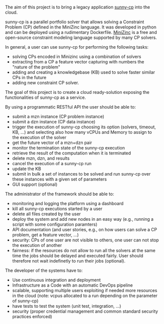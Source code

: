 The aim of this project is to bring a legacy application
[sunny-cp](https://github.com/CP-Unibo/sunny-cp) into the cloud.

sunny-cp is a parallel portfolio solver that allows solving a
Constraint Problem (CP) defined in the MiniZinc language.
It was developed in python and can be deployed using a rudimentary Dockerfile.
[MiniZinc](http://www.minizinc.org/) is a free and open-source constraint
modeling language supported by many CP solvers.

In general, a user can use sunny-cp for performing the following tasks:
* solving CPs encoded in Minizinc using a combination of solvers 
* extracting from a CP a feature vector capturing with numbers the "nature of the problem"
* adding and creating a knowledgebase (KB) used to solve faster similar CPs in the
  future
* adding new constraint CP solver.

The goal of this project is to create a cloud ready-solution exposing the
functionalities of sunny-cp as a service.

By using a programmatic RESTful API the user should be able to:
* submit a mzn instance (CP problem instance)
* submit a dzn instance (CP data instance)
* trigger the execution of sunny-cp choosing its option
  (solvers, timeout, KB, ...) and selecting also how many vCPUs and Memory to
  assign to the execution of the solver
* get the future vector of a mzn+dzn pair
* monitor the termination state of the sunny-cp execution
* retrieve the result of the computation when it is terminated
* delete mzn, dzn, and results
* cancel the execution of a sunny-cp run
* update the KB
* submit in bulk a set of instances to be solved and run sunny-cp over these
  instances with a given set of parameters
* GUI support (optional)

The administrator of the framework should be able to:
* monitoring and logging the platform using a dashboard
* kill all sunny-cp executions started by a user
* delete all files created by the user
* deploy the system and add new nodes in an easy way (e.g., running a script
  with some configuration paramters)
* API documentation (and user stories, e.g., on how users can 
  solve a CP problem, get a feature vector, ...)
* security: CPs of one user are not visible to others, one user can not stop the
  execution of another
* fairness: if the resources do not allow to run all the solvers at the same time
  the jobs should be delayed and executed fairly. User should therefore not wait
  indefinetly to run their jobs (optional). 

The developer of the systems have to:
* Use continuous integration and deployment
* Infrastructure as a Code with an automatic DevOps pipeline
* scalable, supporting multiple users exploiting if needed more resources in the
  cloud (note: vcpus allocated to a run depending on the parameter of sunny-cp)
* have tests to test the system (unit test, integration, ...)
* security (proper credential management and common standard security practices enforced)



